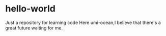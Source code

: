 # hello-world
Just a repository for learning code
Here umi-ocean,I believe that there's a great future waiting for me.

